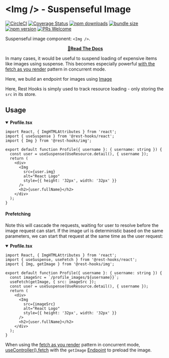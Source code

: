 # \<Img /> - Suspenseful Image
[![CircleCI](https://circleci.com/gh/coinbase/rest-hooks/tree/master.svg?style=shield)](https://circleci.com/gh/coinbase/rest-hooks)
[![Coverage Status](https://img.shields.io/codecov/c/gh/coinbase/rest-hooks/master.svg?style=flat-square)](https://app.codecov.io/gh/coinbase/rest-hooks?branch=master)
[![npm downloads](https://img.shields.io/npm/dm/@rest-hooks/img.svg?style=flat-square)](https://www.npmjs.com/package/@rest-hooks/img)
[![bundle size](https://img.shields.io/bundlephobia/minzip/@rest-hooks/img?style=flat-square)](https://bundlephobia.com/result?p=@rest-hooks/img)
[![npm version](https://img.shields.io/npm/v/@rest-hooks/img.svg?style=flat-square)](https://www.npmjs.com/package/@rest-hooks/img)
[![PRs Welcome](https://img.shields.io/badge/PRs-welcome-brightgreen.svg?style=flat-square)](http://makeapullrequest.com)

Suspenseful image component: `<Img />`.

<div align="center">

**[📖Read The Docs](https://resthooks.io/docs/guides/img-media#just-images)**

</div>

In many cases, it would be useful to suspend loading of expensive items like
images using suspense. This becomes especially powerful [with the fetch as you render](https://resthooks.io/docs/guides/render-as-you-fetch) pattern in concurrent mode.

Here, we build an endpoint for images using [Image](https://developer.mozilla.org/en-US/docs/Web/API/HTMLImageElement/Image)

Here, Rest Hooks is simply used to track resource loading - only storing the `src` in its store.

## Usage

<details open><summary><b>Profile.tsx</b></summary>

```tsx
import React, { ImgHTMLAttributes } from 'react';
import { useSuspense } from '@rest-hooks/react';
import { Img } from '@rest-hooks/img';

export default function Profile({ username }: { username: string }) {
  const user = useSuspense(UseResource.detail(), { username });
  return (
    <div>
      <Img
        src={user.img}
        alt="React Logo"
        style={{ height: '32px', width: '32px' }}
      />
      <h2>{user.fullName}</h2>
    </div>
  );
}
```

</details>

#### Prefetching

Note this will cascade the requests, waiting for user to resolve before
the image request can start. If the image url is deterministic based on the same parameters, we can start that request at the same time as the user request:

<details open><summary><b>Profile.tsx</b></summary>

```tsx
import React, { ImgHTMLAttributes } from 'react';
import { useSuspense, useFetch } from '@rest-hooks/react';
import { Img, getImage } from '@rest-hooks/img';

export default function Profile({ username }: { username: string }) {
  const imageSrc = `/profile_images/${username}}`;
  useFetch(getImage, { src: imageSrc });
  const user = useSuspense(UseResource.detail(), { username });
  return (
    <div>
      <Img
        src={imageSrc}
        alt="React Logo"
        style={{ height: '32px', width: '32px' }}
      />
      <h2>{user.fullName}</h2>
    </div>
  );
}
```

</details>


When using the [fetch as you render](https://resthooks.io/docs/guides/render-as-you-fetch) pattern in concurrent mode, [useController().fetch](https://resthooks.io/docs/api/Controller#fetch) with the `getImage`
[Endpoint](https://resthooks.io/docs/api/Endpoint) to preload the image.
